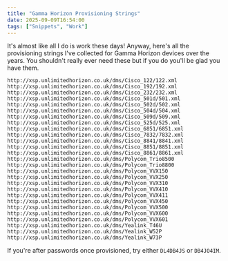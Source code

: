 ```yaml
---
title: "Gamma Horizon Provisioning Strings"
date: 2025-09-09T16:54:00
tags: ["Snippets", "Work"]
---
```


It's almost like all I do is work these days! Anyway, here's all the provisioning strings I've collected for Gamma Horizon devices over the years. You shouldn't really ever need these but if you do you'll be glad you have them.

```
http://xsp.unlimitedhorizon.co.uk/dms/Cisco_122/122.xml
http://xsp.unlimitedhorizon.co.uk/dms/Cisco_192/192.xml
http://xsp.unlimitedhorizon.co.uk/dms/Cisco_232/232.xml
http://xsp.unlimitedhorizon.co.uk/dms/Cisco_501d/501.xml
http://xsp.unlimitedhorizon.co.uk/dms/Cisco_502d/502.xml
http://xsp.unlimitedhorizon.co.uk/dms/Cisco_504d/504.xml
http://xsp.unlimitedhorizon.co.uk/dms/Cisco_509d/509.xml
http://xsp.unlimitedhorizon.co.uk/dms/Cisco_525d/525.xml
http://xsp.unlimitedhorizon.co.uk/dms/Cisco_6851/6851.xml
http://xsp.unlimitedhorizon.co.uk/dms/Cisco_7832/7832.xml
http://xsp.unlimitedhorizon.co.uk/dms/Cisco_8841/8841.xml
http://xsp.unlimitedhorizon.co.uk/dms/Cisco_8851/8851.xml
http://xsp.unlimitedhorizon.co.uk/dms/Cisco_8861/8861.xml
http://xsp.unlimitedhorizon.co.uk/dms/Polycom_Trio8500
http://xsp.unlimitedhorizon.co.uk/dms/Polycom_Trio8800
http://xsp.unlimitedhorizon.co.uk/dms/Polycom_VVX150
http://xsp.unlimitedhorizon.co.uk/dms/Polycom_VVX250
http://xsp.unlimitedhorizon.co.uk/dms/Polycom_VVX310
http://xsp.unlimitedhorizon.co.uk/dms/Polycom_VVX410
http://xsp.unlimitedhorizon.co.uk/dms/Polycom_VVX411
http://xsp.unlimitedhorizon.co.uk/dms/Polycom_VVX450
http://xsp.unlimitedhorizon.co.uk/dms/Polycom_VVX500
http://xsp.unlimitedhorizon.co.uk/dms/Polycom_VVX600
http://xsp.unlimitedhorizon.co.uk/dms/Polycom_VVX601
http://xsp.unlimitedhorizon.co.uk/dms/Yealink_T46U
http://xsp.unlimitedhorizon.co.uk/dms/Yealink_W52P
http://xsp.unlimitedhorizon.co.uk/dms/Yealink_W73P
```

If you're after passwords once provisioned, try either `DL4DB4JS` or `DB4JO4IM`.